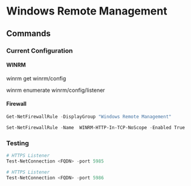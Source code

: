 # Windows Remote Management

## Commands


### Current Configuration

#### WINRM

winrm get winrm/config

winrm enumerate winrm/config/listener

#### Firewall

```powershell
Get-NetFirewallRule -DisplayGroup "Windows Remote Management"

Set-NetFirewallRule -Name  WINRM-HTTP-In-TCP-NoScope -Enabled True
```

### Testing

```powershell
# HTTPS Listener
Test-NetConnection <FQDN> -port 5985

# HTTPS Listener
Test-NetConnection <FQDN> -port 5986
```
